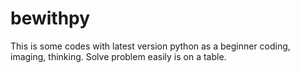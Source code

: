 # bewithpy
This is some codes with latest version python as a beginner coding, imaging, thinking. 
Solve problem easily is on a table.
